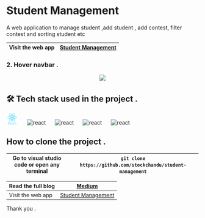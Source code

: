 # Student Management 
A web application to manage student ,add student , add contest, filter contest and sorting student etc

| Visit the web app  | [Student Management](https://student-management-app-chandu.netlify.app/) |
| --- | ---|


<!-- <p align="center">

<img src="https://www.logolynx.com/images/logolynx/19/1997ab73731ad6d36c6845493e0f4875.jpeg"/>

</p> -->
<!-- 
## Screenshots of our project nordstrom .
### 1. Home Page .
<p align="center">
<img src="https://miro.medium.com/max/1400/1*Zr3Q2IrfG7VQ_G38kNiUNA.png"/>
</p> -->

### 2. Hover navbar .
<p align="center">
<img src="https://miro.medium.com/max/1400/1*JmIpc5Ke66uhEkE5BMXLpw.png"/>
</p>

## 🛠️ Tech stack used in the project . 
<p>
 <img src="https://raw.githubusercontent.com/devicons/devicon/master/icons/react/react-original-wordmark.svg" alt="react" width="30" height="30"/>&nbsp;&nbsp;&nbsp;&nbsp;&nbsp; 
 <img src="https://cdn.pixabay.com/photo/2017/08/05/11/16/logo-2582747_1280.png" alt="react" width="30" height="30"/>&nbsp;&nbsp;&nbsp;&nbsp;&nbsp;
 <img src="https://sass-lang.com/assets/img/styleguide/seal-color-aef0354c.png" alt="react" width="30" height="30"/>&nbsp;&nbsp;&nbsp;&nbsp;&nbsp;
 <img src="https://cdn4.iconfinder.com/data/icons/logos-and-brands/512/233_Node_Js_logo-128.png" alt="react" width="30" height="30"/>&nbsp;&nbsp;&nbsp;&nbsp;&nbsp;
 <img src="https://img.icons8.com/color/452/mongodb.png" alt="react" width="30" height="30"/>&nbsp;&nbsp;&nbsp;&nbsp;&nbsp;
</p>


## How to clone the project .
| Go to visual studio code or open any terminal |```git clone https://github.com/stockchandu/student-management``` |
| - | - |


| Read the full blog  | [Medium]() |
| --- | ---|
| Visit the web app  | [Student Management](https://student-management-app-chandu.netlify.app/) |

Thank you .

